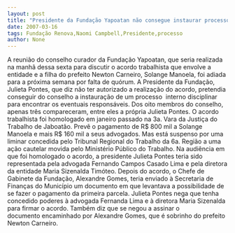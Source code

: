 ```yaml
---
layout: post
title: "Presidente da Fundação Yapoatan não consegue instaurar processo para encontrar responsáveis"
date: 2007-03-16
tags: Fundação Renova,Naomi Campbell,Presidente,processo
author: None
---
```

A reunião do conselho curador da Fundação Yapoatan, que seria realizada na manhã dessa sexta para discutir o acordo trabalhista que envolve a entidade e a filha do prefeito Newton Carneiro, Solange Manoela, foi adiada para a próxima semana por falta de quórum.
A Presidente da Fundação, Julieta Pontes, que diz não ter autorizado a realização do acordo, pretendia conseguir do conselho a instauração de um processo&nbsp; interno disciplinar para encontrar os eventuais responsáveis.
Dos oito membros do conselho, apenas três compareceram, entre eles a própria Julieta Pontes.
O acordo trabalhista foi homologado em janeiro passado na 3a. Vara da Justiça do Trabalho de Jaboatão. Prevê o pagamento de R$ 800 mil a Solange Manoela e mais R$ 160 mil a seus advogados.
Mas está suspenso por uma liminar concedida pelo Tribunal Regional do Trabalho da 6a. Região a uma ação cautelar movida pelo Ministério Público do Trabalho.
Na audiência em que foi homologado o acordo, a presidente Julieta Pontes teria sido representada pela advogada Fernando Campos Casado Lima e pela diretora da entidade Maria Sizenalda Timóteo. 
Depois do acordo, o Chefe de Gabinete da Fundação, Alexandre Gomes, teria enviado à Secretaria de Finanças do Município um documento em que levantava a possibilidade de se fazer o pagamento da primeira parcela.
Julieta Pontes nega que tenha concedido poderes à advogada Fernanda Lima e à diretora Maria Sizenalda para firmar o acordo. Também diz que se negou a assinar o documento&nbsp;encaminhado por Alexandre Gomes, que é sobrinho do prefeito Newton Carneiro. 